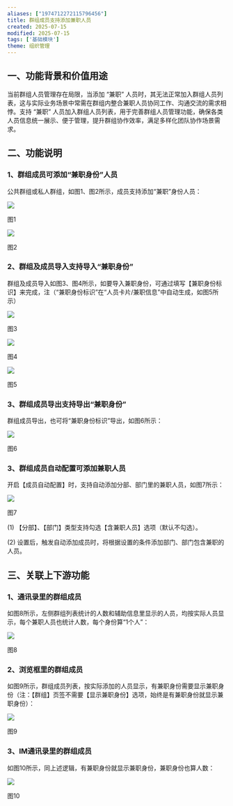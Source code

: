 ```yaml
---
aliases: ["1974712272115796456"]
title: 群组成员支持添加兼职人员
created: 2025-07-15
modified: 2025-07-15
tags: ['基础模块']
theme: 组织管理
---
```


## 一、**功能背景和价值用途**

当前群组人员管理存在局限，当添加 “兼职” 人员时，其无法正常加入群组人员列表，这与实际业务场景中常需在群组内整合兼职人员协同工作、沟通交流的需求相悖。支持 “兼职” 人员加入群组人员列表，用于完善群组人员管理功能，确保各类人员信息统一展示、便于管理，提升群组协作效率，满足多样化团队协作场景需求。

## 二、**功能说明**

### **1、群组成员可添加“兼职身份”人员**

公共群组或私人群组，如图1、图2所示，成员支持添加“兼职”身份人员：

![](c35d24cd7d60dceb7eba069b7d7b591c.jpg)

图1

![](e53dcf00c51804db6278c3107e858e32.jpg)

图2

### **2、群组及成员导入支持导入“兼职身份”**

群组及成员导入如图3、图4所示，如要导入兼职身份，可通过填写【兼职身份标识】来完成，注（“兼职身份标识”在“人员卡片/兼职信息”中自动生成，如图5所示）

![](165264fc6394eb37b28e0e50f6764ee9.jpg)

图3

![](06050a386e7d5829e9a2095b41a4acfd.jpg)

图4

![](1f41473d00bb4fbc642e720e8b51055e.jpg)

图5

### **3、群组成员导出支持导出“兼职身份”**

群组成员导出，也可将“兼职身份标识”导出，如图6所示：

![](bc62351c11e3050092a01436f6f546e5.jpg)

图6

### **3、群组成员自动配置可添加兼职人员**

开启【成员自动配置】时，支持自动添加分部、部门里的兼职人员，如图7所示：

![](8f2826067b9279af821cfb5acba32a87.jpg)

图7

(1) 【分部】、【部门】类型支持勾选【含兼职人员】选项（默认不勾选）。

(2) 设置后，触发自动添加成员时，将根据设置的条件添加部门、部门包含兼职的人员。

## 三、**关联上下游功能**

### **1、通讯录里的群组成员**

如图8所示，左侧群组列表统计的人数和辅助信息里显示的人员，均按实际人员显示，每个兼职人员也统计人数，每个身份算“1个人”：

![](4c6820086a1f7bc1ce50cbc207c97c91.jpg)

图8

### **2、浏览框里的群组成员**

如图9所示，群组成员列表，按实际添加的人员显示，有兼职身份需要显示兼职身份（注：【群组】页签不需要【显示兼职身份】选项，始终是有兼职身份就显示兼职身份）：

![](30e605e6b2243169056123812d94c434.jpg)

图9

### 3、**IM通讯录里的群组成员**

如图10所示，同上述逻辑，有兼职身份就显示兼职身份，兼职身份也算人数：

![](15f86776635d9d9ac642e1739b57c0e7.jpg)

图10